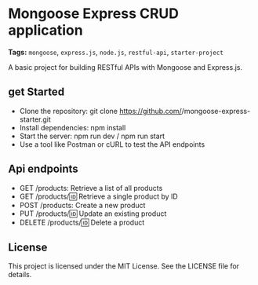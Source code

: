 # Mongoose Express CRUD application

**Tags:** `mongoose`, `express.js`, `node.js`, `restful-api`, `starter-project`

A basic project for building RESTful APIs with Mongoose and Express.js.


## get Started

- Clone the repository: git clone https://github.com/<your-github-username>/mongoose-express-starter.git
- Install dependencies: npm install
- Start the server: npm run dev / npm run start
- Use a tool like Postman or cURL to test the API endpoints

## Api endpoints

- GET /products: Retrieve a list of all products
- GET /products/:id: Retrieve a single product by ID
- POST /products: Create a new product
- PUT /products/:id: Update an existing product
- DELETE /products/:id: Delete a product

## License

This project is licensed under the MIT License. See the LICENSE file for details.

